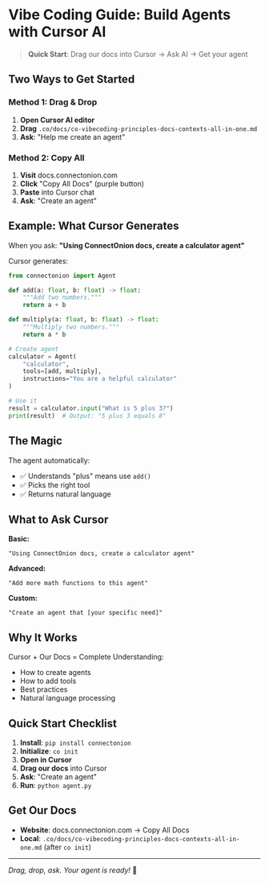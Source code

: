 # Vibe Coding Guide: Build Agents with Cursor AI

> **Quick Start**: Drag our docs into Cursor → Ask AI → Get your agent

## Two Ways to Get Started

### Method 1: Drag & Drop
1. **Open Cursor AI editor**
2. **Drag** `.co/docs/co-vibecoding-principles-docs-contexts-all-in-one.md`
3. **Ask**: "Help me create an agent"

### Method 2: Copy All
1. **Visit** docs.connectonion.com
2. **Click** "Copy All Docs" (purple button)
3. **Paste** into Cursor chat
4. **Ask**: "Create an agent"

## Example: What Cursor Generates

When you ask: **"Using ConnectOnion docs, create a calculator agent"**

Cursor generates:

```python
from connectonion import Agent

def add(a: float, b: float) -> float:
    """Add two numbers."""
    return a + b

def multiply(a: float, b: float) -> float:
    """Multiply two numbers."""
    return a * b

# Create agent
calculator = Agent(
    "calculator",
    tools=[add, multiply],
    instructions="You are a helpful calculator"
)

# Use it
result = calculator.input("What is 5 plus 3?")
print(result)  # Output: "5 plus 3 equals 8"
```

## The Magic

The agent automatically:
- ✅ Understands "plus" means use `add()`
- ✅ Picks the right tool
- ✅ Returns natural language

## What to Ask Cursor

**Basic:**
```
"Using ConnectOnion docs, create a calculator agent"
```

**Advanced:**
```
"Add more math functions to this agent"
```

**Custom:**
```
"Create an agent that [your specific need]"
```

## Why It Works

Cursor + Our Docs = Complete Understanding:
- How to create agents
- How to add tools
- Best practices
- Natural language processing

## Quick Start Checklist

1. **Install**: `pip install connectonion`
2. **Initialize**: `co init`
3. **Open in Cursor**
4. **Drag our docs** into Cursor
5. **Ask**: "Create an agent"
6. **Run**: `python agent.py`

## Get Our Docs

- **Website**: docs.connectonion.com → Copy All Docs
- **Local**: `.co/docs/co-vibecoding-principles-docs-contexts-all-in-one.md` (after `co init`)

---

*Drag, drop, ask. Your agent is ready!* 🎉